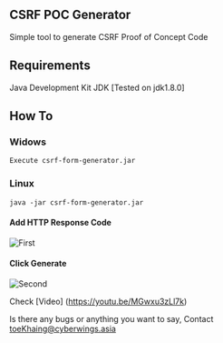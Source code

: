 ## CSRF POC Generator
Simple tool  to generate CSRF Proof of Concept Code


## Requirements
Java Development Kit JDK  [Tested on jdk1.8.0] 

## How To 
### Widows
    Execute csrf-form-generator.jar

### Linux
    java -jar csrf-form-generator.jar


#### Add HTTP Response Code 

![First](https://s14.postimg.org/3u7txi1s1/image.png)

#### Click Generate
![Second](https://s22.postimg.org/d6prehzc1/image.png)


Check [Video] (https://youtu.be/MGwxu3zLl7k)


Is there any bugs or anything you want to say, Contact toeKhaing@cyberwings.asia
